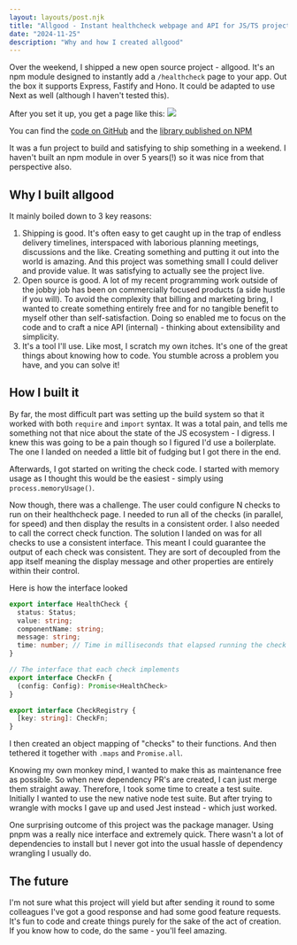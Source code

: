 ```yaml
---
layout: layouts/post.njk
title: "Allgood - Instant healthcheck webpage and API for JS/TS projects"
date: "2024-11-25"
description: "Why and how I created allgood"
---
```


Over the weekend, I shipped a new open source project - allgood. It's an npm module designed to instantly add a `/healthcheck` page to your app. Out the box it supports Express, Fastify and Hono. It could be adapted to use Next as well (although I haven't tested this).

After you set it up, you get a page like this:
<img src="../../assets/images/allgood/allgood.png"/>

You can find the [code on GitHub](https://github.com/joshghent/allgood) and the [library published on NPM](https://www.npmjs.com/package/@joshghent/allgood)

It was a fun project to build and satisfying to ship something in a weekend. I haven't built an npm module in over 5 years(!) so it was nice from that perspective also.

## Why I built allgood
It mainly boiled down to 3 key reasons:

1. Shipping is good. It's often easy to get caught up in the trap of endless delivery timelines, interspaced with laborious planning meetings, discussions and the like. Creating something and putting it out into the world is amazing. And this project was something small I could deliver and provide value. It was satisfying to actually see the project live.
2. Open source is good. A lot of my recent programming work outside of the jobby job has been on commercially focused products (a side hustle if you will). To avoid the complexity that billing and marketing bring, I wanted to create something entirely free and for no tangible benefit to myself other than self-satisfaction. Doing so enabled me to focus on the code and to craft a nice API (internal) - thinking about extensibility and simplicity.
3. It's a tool I'll use. Like most, I scratch my own itches. It's one of the great things about knowing how to code. You stumble across a problem you have, and you can solve it!

## How I built it
By far, the most difficult part was setting up the build system so that it worked with both `require` and `import` syntax. It was a total pain, and tells me something not that nice about the state of the JS ecosystem - I digress. I knew this was going to be a pain though so I figured I'd use a boilerplate. The one I landed on needed a little bit of fudging but I got there in the end.

Afterwards, I got started on writing the check code. I started with memory usage as I thought this would be the easiest - simply using `process.memoryUsage()`.

Now though, there was a challenge. The user could configure N checks to run on their healthcheck page. I needed to run all of the checks (in parallel, for speed) and then display the results in a consistent order. I also needed to call the correct check function.
The solution I landed on was for all checks to use a consistent interface. This meant I could guarantee the output of each check was consistent. They are sort of decoupled from the app itself meaning the display message and other properties are entirely within their control.

Here is how the interface looked
```ts
export interface HealthCheck {
  status: Status;
  value: string;
  componentName: string;
  message: string;
  time: number; // Time in milliseconds that elapsed running the check
}

// The interface that each check implements
export interface CheckFn {
  (config: Config): Promise<HealthCheck>
}

export interface CheckRegistry {
  [key: string]: CheckFn;
}
```

I then created an object mapping of "checks" to their functions. And then tethered it together with `.maps` and `Promise.all`.

Knowing my own monkey mind, I wanted to make this as maintenance free as possible. So when new dependency PR's are created, I can just merge them straight away. Therefore, I took some time to create a test suite. Initially I wanted to use the new native node test suite. But after trying to wrangle with mocks I gave up and used Jest instead - which just worked.

One surprising outcome of this project was the package manager. Using pnpm was a really nice interface and extremely quick. There wasn't a lot of dependencies to install but I never got into the usual hassle of dependency wrangling I usually do.

## The future
I'm not sure what this project will yield but after sending it round to some colleagues I've got a good response and had some good feature requests. It's fun to code and create things purely for the sake of the act of creation. If you know how to code, do the same - you'll feel amazing.
